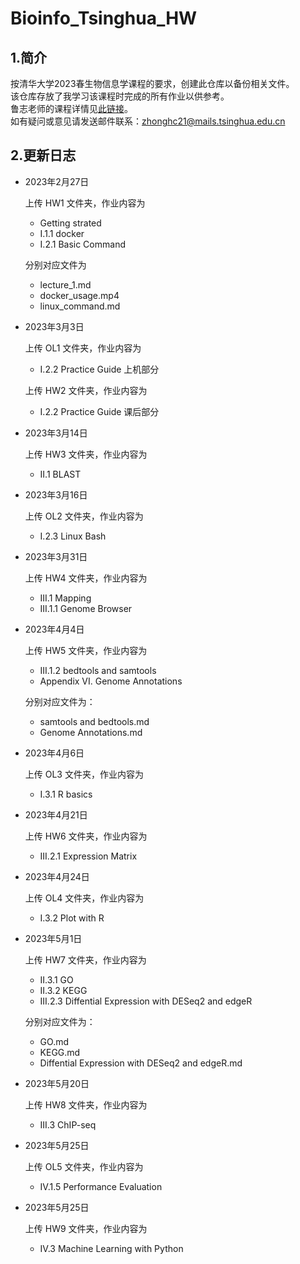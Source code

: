 # Bioinfo_Tsinghua_HW
## 1.简介
按清华大学2023春生物信息学课程的要求，创建此仓库以备份相关文件。   
该仓库存放了我学习该课程时完成的所有作业以供参考。  
鲁志老师的课程详情见[此链接](https://book.ncrnalab.org/teaching/)。   
如有疑问或意见请发送邮件联系：zhonghc21@mails.tsinghua.edu.cn
## 2.更新日志
* 2023年2月27日

  上传 HW1 文件夹，作业内容为 
  * Getting strated 
  * I.1.1 docker
  * I.2.1 Basic Command
   
  分别对应文件为
  * lecture_1.md
  * docker_usage.mp4
  * linux_command.md
* 2023年3月3日

  上传 OL1 文件夹，作业内容为
  * I.2.2 Practice Guide 上机部分

  上传 HW2 文件夹，作业内容为
  * I.2.2 Practice Guide 课后部分
* 2023年3月14日

  上传 HW3 文件夹，作业内容为
  * II.1 BLAST
* 2023年3月16日

  上传 OL2 文件夹，作业内容为
  * I.2.3 Linux Bash
* 2023年3月31日

  上传 HW4 文件夹，作业内容为
  * III.1 Mapping
  * III.1.1 Genome Browser
* 2023年4月4日

  上传 HW5 文件夹，作业内容为
  * III.1.2 bedtools and samtools
  * Appendix VI. Genome Annotations

  分别对应文件为：
  * samtools and bedtools.md
  * Genome Annotations.md

* 2023年4月6日

  上传 OL3 文件夹，作业内容为
  * I.3.1 R basics

* 2023年4月21日

  上传 HW6 文件夹，作业内容为
  * III.2.1 Expression Matrix

* 2023年4月24日

  上传 OL4 文件夹，作业内容为
  * I.3.2 Plot with R

* 2023年5月1日

  上传 HW7 文件夹，作业内容为
  * II.3.1 GO
  * II.3.2 KEGG
  * III.2.3 Diffential Expression with DESeq2 and edgeR

  分别对应文件为：
  * GO.md
  * KEGG.md
  * Diffential Expression with DESeq2 and edgeR.md

* 2023年5月20日

  上传 HW8 文件夹，作业内容为
  * III.3 ChIP-seq

* 2023年5月25日

  上传 OL5 文件夹，作业内容为
  * IV.1.5 Performance Evaluation

* 2023年5月25日

  上传 HW9 文件夹，作业内容为
  * IV.3 Machine Learning with Python